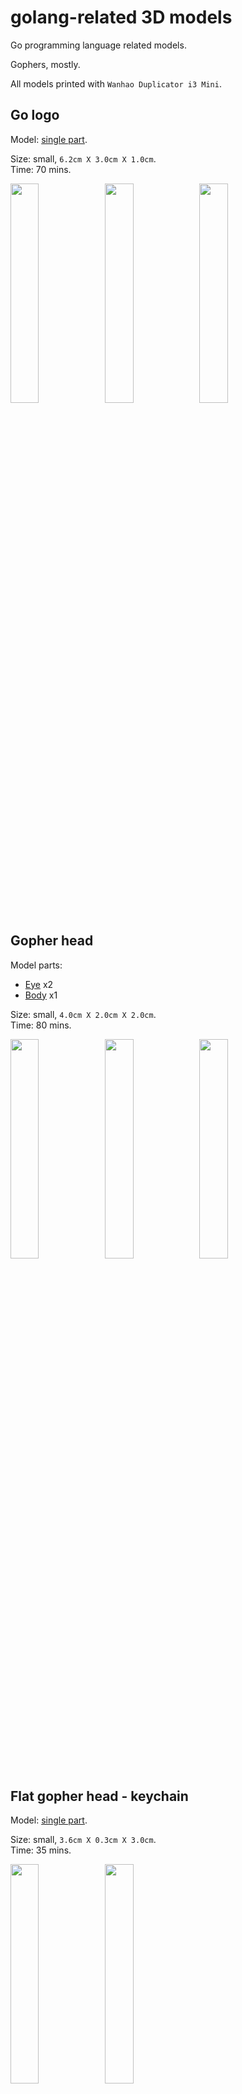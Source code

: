 # golang-related 3D models

Go programming language related models.

Gophers, mostly.

All models printed with `Wanhao Duplicator i3 Mini`.

## Go logo

Model: [single part](https://drive.google.com/file/d/10k-ecGxMp9Rqk0pK7lAt88uqQWfR-lGs/view).

Size: small, `6.2cm X 3.0cm X 1.0cm`.<br>
Time: 70 mins.

<img src="https://lh3.googleusercontent.com/h7TiaFBpbkGoTiV1HLfOz443Ebojjx6dw-b66TMz5YySb_IdBUgiWKTVLN9MJvokeN6ul1hOfDAxYeqU7JTyjmOh9KO5U_kjiSwZb0vpgV4wJVlKOt48tnLMLAssygeMdq0v342snD6lmWEAQBbcEBulejAc54HUham14vhFGcu0O-tPiJURasRWliloaMxv6g4BSz-4gAXk6ebSIjpV1oyoDzFx6fZeS_BcOfueoDvK3HQvUWRb1LtCLARgqhpQd5jIKk9_4lna53bN3uCAdUvJD3zZcN-cpj3fuXVlFyHk0-pEErJ20SK79dkOznS3QS2hr6qLZBZzvKhLH2yRZByeYefYHkifNhRaWpiNhSuXriMPvsULL_PODqsxzga3U1evqx3qqLDTO0kODK0g-YSB-jahR2Vhf-etfPCIR4nTkvYfMsUYXY8X5Oqh61I5eQMIc0Y-pIFe_07p3RJssK5eVlGaxFayB7-a-dItaYy-f-L9DgDrkiZ5dn_FUSYQ2WvSXMweemt4u8IMnv1k40_fbhRL9fIPOGcIgZZrFrFt2V594ZjMh51KSc8UrT3dfjSn2s3eNQQpN_6Pez5MY6daKySNU-WH_PIe369ZngCoB5fFKV88DUEkBBm12C676IDpyc412H2GyRUS_61j7EGoWrGizzs=w800-h599-no" width="30%" height="30%"><img src="https://lh3.googleusercontent.com/VJabNQVE4ug1NyhvSzxxpNcY8-tJOBAklQTqkubyFvfZuQFYOfJ7BNIuSQpU6Fb00w5Aq_csHkViqP8eJtALShKHcxeYLk7q1wMVBiRSxP_5d62Gz6obA5kUFJASWYkqA8jupGo6Hah_kGPqYZgyMUKN3H8iva2bB0CZmPgLXrRt24UwpIVo36Z6c__GId_UChSPxyAVlurZ2sWz1CFNcrRSsWN92yb7EcVQTA_QWZZ-a8Z6GppQZw-zvlMeRBFGBY41xf1JZOiLRLihSRnljm6EJBFseGJTp1dvIOQh5nPvCezj3RKAdzDXcHEN3QYHuyv2gHT2tLBUk05GWoWtBNvVjmlUoY5Qtir2ttnS7gEgDpmLVNfHWYSGgeEcR8bawPXXN9cJs2Iv7qNzaSgNh439xZ0S-gN8z0my8umcLevw46JMkdaPoHNC_pSXOb_bF8ox43XbtACEKLpn4xCwebycV6o4xtgpVwQ-E_XRzV99QfxBndWYkO21CHDNpFlKfFgvbjd8vYnDnM6qJEiXwQnA53R1S9jmoYNT6lsgfB0meMZ5Eei3HhCF4l7sbWbsUkz88_DBN-HItJSiKWZat4h5xD59Dv3sQ8-c1pia7EExowMrcS-5v1_HlkUzPJAARm5L_5Z9V2C6v_tuAYg0-zk2-mSy32o=w800-h599-no" width="30%" height="30%"><img src="https://lh3.googleusercontent.com/sc5yUIDwXIJCugEQNgM4F6QfpaxHjEGuO_tfVIJt6pZ7cqlJnySq1dS5DcmzuwWx8jlOtMCaHAiUcCBQ5P0ZxcR4luUJduFfLnaRz19e7G8cGf4oc091zaBd0t8x88jJNmSuw564BkLytM7xYc4DQcqQVf-4TVIHA1gdQ6UsJWErOj7jvTVUBBL3KSKoz4Q7kXmZDBUVj6fNQwQ8_tVo8jfD4ckJIX2nWJK1dfaie6ZHvmV_T_IRqZ4q0TSsP7sRNIY6_-fflJvEpjvY4kWunV1peLANokPhYkLbTWe7Z0ETNcbg8kjPkuIF0vWIdgQnQxYKWMjPciv6bGpToXfQR2LvctRr1lBjFRxVvn_GJ-kDoE0Pjk3X5vg9CIbXU1FsEaQFf54nA04awiPcF5Rz_xiQaGAFfnGQpNdbOIk5SHHy8Y7VgOOfXdl0iypPcrTyXtlGo4J9uueKJf3f1sZ1n41myscHg_IbMos5imilg1_AiIAeMsinxlDTfRZ4qlWRwLi8O8ZJ-BSxKHgUcmPskZjq8vO_7xXvpqKwftAIMElROvzmCjpscbs_WaPBZSXuLv8wj-qDWYcN4rgLwkD9tJ3cGQG74MDmUwJq8XR7vFBOZZBpyULZuk2O7MRCrHA6sQKsh8k0KLRKyAcmL2Zn5vleTB3ENsU=w800-h599-no" width="30%" height="30%">

## Gopher head

Model parts:
* [Eye](https://drive.google.com/file/d/1UUwAPYxwcrL8w3Q1-QqPS6OizysDTTcJ/view) x2
* [Body](https://drive.google.com/file/d/1s2fa_Gacmux-4AD63N-I0JKKuHqtww9g/view) x1

Size: small, `4.0cm X 2.0cm X 2.0cm`.<br>
Time: 80 mins.

<img src="https://lh3.googleusercontent.com/d9oDx6B5sTVk_WoOfy8jJbfOf53yBFBL8BhY0lxUp2GOGRNd3DchqzKDgzOSICa5XiwDgzuYgTonzGLM7opYb33zgWarEY6lwiKKluKSuaXQACPZu_kLdZA3es_XDDDX2ztaA66PCGN5MAbCAVH8H4ipOKWMumLvMqSwVF3MNX2HSru4qvHu0jL3ZfIxqYxxxbQBHTY93V0GcYFXOJiYeAiM7gdMIDi6QqlB_S6EGsKNZ7lw6gSXQrzmGU7Nx9D6pKk1nYNL5zr6ObQl5gAtUm00OQsfdoYPyHWEYauHiPOQ3ltpgGBk6ZIW2gn71ImxPADDVfuqAho0A7wnVOntoTeqG293t29enloVXimcHdEoGlVYdN2Mnm6Kw25kbV_0P1SYUaeLu4xvh1j3SpFKMJPsWAvrOZUjIbsC1YBVs1GSYiuvjvd29-ONkLF3aMYEONJlmhSI0cftiRZrZJ2U9cDd_DXvk1hP0LJxM9ERZwhT5dtVT-x-LJv7ju1AC8MTKLVlSTwX1mCczBVg05gsCJiVVvx9X5SfQnaKo1szoaFBiEZUQSWkuoFrZheVGvEsfdm90fCAJ2J6QkYhlBPasQoOLwzB53Ey2asRQiZMxFLFK3cOZhsr3vYf0MhjOMn0DEfoQdAc3zgq6nEDRalUzH86qSUYk4c=w800-h599-no" width="30%" height="30%"><img src="https://lh3.googleusercontent.com/O2qdDhKCbR2qSdMGGsiGxzcroLSIg8ZRyRA9fYdotd3r09cAM-ECYobYJZHAklrhQcVhfb0h-LmKKDsDGcP-a6ZC4m_H37u2U-U6xREcMYtnso3394ZUEjPfXC7dJxqeXmui6ojNleSEVfmT_g3ow-6HmbdSwiciyA6Ev2ilngWYKUiPnS6qK7XiNu5XLjf0HZMBonQlH7yAAgDP9ooEGLBLfq1fvfz1w6GUDVMA1ee7huTA7eV7pcirc3GPMaDks2Hw7sIHAvet4fIpse7wbYoxKgtiOXvZffQBjZ5_Lg2L5b1iYC-WW1Zy71UcJJKnroKSPfpQdAVY8UK_fCNNgjS42Ve9Ms0179dRkI-fnAk8APnxAQrK3Jd6JyjZhE9_YyT5Nc3yd4rovoBowicqjCoIpho2xeHuCINAGSwUIY3Ck0lF5g6_OCfkEdEehX2ejpBG8FIz87LxNdPUrfzA-xLT1FVYhmKZpoP8OvFEimqiQNOMElxYAMOByIocuC8V1_MAHiLQyr7gHYphgd7YkozXOHcFaANi85HQCLgDIGejBYd9ukrzMoWQnQH_edgtEP8mQQ3WvV9fBEkbOpPwZh5JG3IiVq4aKO3hdfTRLntbTOyx6c9eOdFdxGgLgMebSl4B8-TPmnl6o_EYsrJkHgGhiWmCrHI=w800-h599-no" width="30%" height="30%"><img src="https://lh3.googleusercontent.com/jtAeaQtnR5Wx-hiChL9GNIQbKsxBxQbhBRbcCaUaesA_NtuAZfqOp39DewkJ1hUk21ByVlYSyRTKWkW3sCDeuc05_kDgjEjmc9Wv0xZ4xUGPlJXS5JRYSsMJHEulNhlmA3eBxC_qXdqx-wfJ7fJnN7zA0vYiwqFjrSnjqJ0E4oKu2e0FMVlcmKZUwNxuLzwT1KZC0tqfzKWFpzqL9NmaWqXwApSB5OyvB1JskIB04uobR5w_B4vPSfd84RbQM4t5snxyG-DR8vgPdKdkBcHvpz9giT2p2h0mnSgTJpWc34FjhWbRq-RkHHrGVxK_1rFKgGoYiTSsQv8zQPGpWj0RH_r3U6iBJ0XueeO7hVdt6n9vpnA4cZ_UsaprNlGWReBnj7RMohXJ9rNycezsoVIZs6f3voZrzsgIvpRCymtvAHET-BKJo3IJIL5Lba4Ud9iOoJOqBDui6PQ_faVHA_eQS4ylTRrUVeLglybnF2BsckQ-K3yoNEDOEJO6dHcx_hpVCewfbbe-3L1zhKeMRmkrKYQNqRPNPy8h2QuZx-ifdfRzjzzU9YkxBMh-mjAFIawZkPtFoqeDpd_Az2bkGkWBJosj09gXq0xmqOiBy76rGVzfuROUPI15OXBGuS99OR6LPwtmcdP-yAOpgHvL3ClEukzceEXycZ0=w800-h599-no" width="30%" height="30%">

## Flat gopher head - keychain

Model: [single part](https://drive.google.com/file/d/1sHCJ-sdkhBull_AWiU942nEPJ2tyelhW/view).

Size: small, `3.6cm X 0.3cm X 3.0cm`.<br>
Time: 35 mins.

<img src="https://lh3.googleusercontent.com/7NhxoBIsmLPmMDNESLLFNmPEhPcVd2sGomnOkps-5C4oroJU1xeQNFGpoG4L3PeaPwktiJjlYfSzHOtJBfM4HAx7Eszotkj4uQr-T2JeVkVm-NG0_nv2Yu4pmPuiMZmfAdyJ1dJhYkn6ugfQ6GdrzYMzZP2LluT8E9SOFz40Q3bGTzQOBCHA3sgtSiprYAOCRUKIbqsx9UagLwZ0lyNdxpTrH-2kUgtO1EUqbLcUEWLTpPh8ZbxzaDDGpk0TjoX7YkUmudg3g5InBiUYstZc8UnIPEZLd_Q-Ho_GoAEcSQMT1NBpSp7iFvCRTycr9jrOM2i8LyaZ66BT7r2eCU1odeUMG1IBrsTBez3kTy-__cEYc66esiy_VIxTSoZSutUUMpYskoQsw5yl8eSzHX9TLUKTOFZ76n3Maz_PUlOwje7HKaoQAC0P4OsLXM79ipigrYgiiXQrq0GzLtsQtAPL4_jAlSRkxr2DgSf03qszJ_vO5k4cPm7hTs7rzoMLFHmzjhQ8dj_MkIFWR3DaEgiInOObuJkBRBDEGIbGF7iVgGRl14YixmNpmUwtIOmc0R58l4wveI0jXQyOxzAxPLcgIGXA--HQa6FDrRxv3-YxRoUsWzZiBv4v9wvdAnhXLlLY8ceKAp28Amy0cP0vYeXCALyHRs6S67o=w800-h599-no" width="30%" height="30%"><img src="https://lh3.googleusercontent.com/KOXXg2YXNGPdZrzj9lPmlE6N8eINoK-r88KT7TGp1ZvbEdX2QWNWqEZ6JEIfWRdsO8dTy53s8K7P006uvoFIoklPMczLspt0J4MNGHGNwFnUYTzKOtOs7ibrVNqPATEmY62f44Pqu_oUGqQdgioExV0KEZPaKBbPsn-jeoxjy962wzGOkH6AwRDiG1mI0dmJKCYdm0tAkc6TCaxsYlr7MCSAJC6WgLZTO_lqzsU7QDdfKzSXRkDjh0fqNIkpWWehmahCcYvpPFjZVuFaV4gfbiOFOha8JvopnrcYNHTRw94pQibx1jhuKPVKZ_deZN415BrsJoIa44f4sPfFd3gD057eRvpEc1BLjNaMM8CBKzh6Fnk0BGYLBwFSmJnZyqTVaghSk2eI7fzTk-h7SJJ5yz-p6xfUIK67gbNmbBjKSHJ0VbJkP5-tL54-AQ6txOdAjOAh1vQLu4t4P3kIZu97YSIn7wjd0qdCJb64Hb_LI38oxGBzv2epahTxP3ZI7LPiQeJqfPwygM34gFl81fFbv7DaK2XxZtItML8yRpvf92PfmABd-XL4Qf0yhMCGHZn4u6HDCeY4lHwIPKnmMBEHgBWK2gYwF1EQzSZASDiSabEmwTDtiVFn2YdDpcYt7A5OJRg_H3_rFXKEwOEg02QK_xnouFcu61o=w800-h599-no" width="30%" height="30%">

## Flat gopher - keychain

Model: [single part](https://drive.google.com/file/d/1gcJh-sQtv6-kw41O6RQ6n-f-wxJHdshO/view).

Size: small, `2.8cm X 0.5cm X 4.8cm`.<br>
Time: 50 mins.

<img src="https://lh3.googleusercontent.com/V8pwuxRc8w1SOfLBNk4wQ7vcI4pCOWIAkRyQ7bJ_ALI42kc-jeVTKt4T3Hg4Rq-aPfXdxS-sDNR6k7JaTBnCDYDr0mN-9Jy8TKi-aIy8z7FUEzAuKIutpm44-N2wdaP9qHHMr6jxs6WaA7eCuRXWsrfnOPPiadx23VfyIsNEl0RXPFzk1DEUQsdJvXMWNQokm-1H8LBMGh0Bs03MnT_Whe1zWjUP3K4RUJMFTFL-bGiW_VSBxuqlHRcIhPJiW6SCf9o5PyWSgza_fjvUq03YrNLQ9TSlqqZxvySkhm2BBH8KYQ9H1vaDx19fheIGih65-fH4vGYx1Q2QaT8PAH4_nsQFqqoFvrDDg_J6V-f5i_Md_Knhe02t4mTVKBpmMgiDNFI-lWBWQ__-zA9VgYvJLb66u7xJzOBC2lqv0gjpY_yMBL53ezKLM9cukB32oOBhDlfqCXcWvMoIyBrgf58_qet9KUu_XdOwFqu5M6QTUudHMK-zDHWALeeGl6iB73EfsKijmpejH4l0i5lc6799LbABLuskZbsVrNM9uprXmG180pkdyQ6Q5m_6tCwjb3qfkbweiOXynDU_qPKCb8nhcS2bhdACgupFVEOsMv5ue3hqnqTwnXn1LzEuBGFc5Li41fR2ajsmyWtmUlKVMJ6ytzGlMonmYSM=w800-h599-no" width="30%" height="30%"><img src="https://lh3.googleusercontent.com/1eR4zv6awMqq_Z4GEjI8_2Cte87lWrQ1B3Qp5ii3-HYzW0pq7UV0SjR9f6Y55f1iYLiGn1eWfbsttBzSRFtJMtfFUndYR1L5q9woJWZw9eqjIMvy6OcHnJqFvN7OafDU6yrGusjhJ_HN90SFpZdshbVGiKZOIqWDiH9EB4W7NFXaKFhiHRO7gCGGoql6pXIOuanheDm8T-VwSnMepeIsGrthK6IjrCzNaYbLGiWP7Gw3EpCQW2bffGLzP8jqYfkPBHAGr3CqRD8cFthBGlq0HVXFZLtNnBLOW2LVwsfWDPJcbBB-YbZYoVLKZISZrEQClLrz4WYLIngJxIgWNiY_E-6kLX8fJqC54cHGVB_DGJNOk_qFWm4ARVOE8Usl48FXv5FFk9CUZq5dHksxZr5D4lxuOqxbkZSmeErbKqshPXrfc7ou44YoRipwbU55joh_Wpj1O6ZmX4oVY7ENnNhTKpEiTbm86fahcj64kI3fewTokLSE9qUUA5Jf2AvPJR6Cov4h6MqibNCRkWFOp3GdCjhFmvtVLISdKNex9d8RPKRpXB9yj3AnbsaQtpNG2zZiF328u0CYlXcRSRCICW5a1YQV8u-X3zVTOQTCF6wbvRccspnCdiiMT1TldzcIR7pvnGTiwDqu6fWj-VzrZDF_gCXag7CRVyI=w800-h599-no" width="30%" height="30%">
